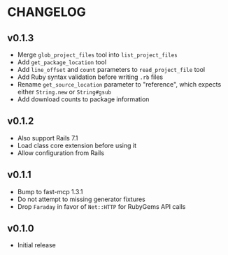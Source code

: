 # CHANGELOG

## v0.1.3

* Merge `glob_project_files` tool into `list_project_files`
* Add `get_package_location` tool
* Add `line_offset` and `count` parameters to `read_project_file` tool
* Add Ruby syntax validation before writing `.rb` files
* Rename `get_source_location` parameter to "reference", which expects either `String.new` or `String#gsub`
* Add download counts to package information

## v0.1.2

* Also support Rails 7.1
* Load class core extension before using it
* Allow configuration from Rails

## v0.1.1

* Bump to fast-mcp 1.3.1
* Do not attempt to missing generator fixtures
* Drop `Faraday` in favor of `Net::HTTP` for RubyGems API calls

## v0.1.0

* Initial release